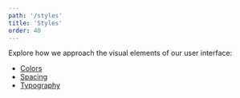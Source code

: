```yaml
---
path: '/styles'
title: 'Styles'
order: 40
---
```


Explore how we approach the visual elements of our user interface:

- [Colors](/styles/colors)
- [Spacing](/styles/spacing)
- [Typography](/styles/typography)
